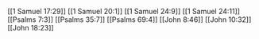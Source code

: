 [[1 Samuel 17:29]]
[[1 Samuel 20:1]]
[[1 Samuel 24:9]]
[[1 Samuel 24:11]]
[[Psalms 7:3]]
[[Psalms 35:7]]
[[Psalms 69:4]]
[[John 8:46]]
[[John 10:32]]
[[John 18:23]]

